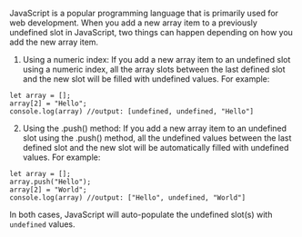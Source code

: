 JavaScript is a popular programming language that is primarily used for web development. When you add a new array item to a previously undefined slot in JavaScript, two things can happen depending on how you add the new array item.

1. Using a numeric index: If you add a new array item to an undefined slot using a numeric index, all the array slots between the last defined slot and the new slot will be filled with undefined values. For example:

```
let array = [];
array[2] = "Hello";
console.log(array) //output: [undefined, undefined, "Hello"]
```

2. Using the .push() method: If you add a new array item to an undefined slot using the .push() method, all the undefined values between the last defined slot and the new slot will be automatically filled with undefined values. For example:

```
let array = [];
array.push("Hello");
array[2] = "World";
console.log(array) //output: ["Hello", undefined, "World"]
```

In both cases, JavaScript will auto-populate the undefined slot(s) with `undefined` values.

